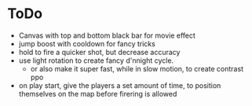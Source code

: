 # ToDo

- Canvas with top and bottom black bar for movie effect 
- jump boost with cooldown for fancy tricks 
- hold to fire a quicker shot, but decrease accuracy 
- use light rotation to create fancy d'nnight cycle.
    - or also make it super fast, while in slow motion, to create contrast ppo
- on play start, give the players a set amount of time, to position themselves on the map before firering is allowed 